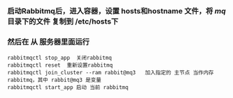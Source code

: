### 启动Rabbitmq后，进入容器，设置 hosts和hostname 文件，将 *mq*目录下的文件 复制到 /etc/hosts下 

### 然后在 从 服务器里面运行


```
rabbitmqctl stop_app  关闭rabbitmq
rabbitmqctl reset  重新设置rabbitmq
rabbitmqctl join_cluster --ram rabbit@mq3   加入指定的 主节点 当作内存rabbitmq，其中 rabbit@mq3 是变量
rabbitmqctl start_app 启动 当前 rabbitmq
```